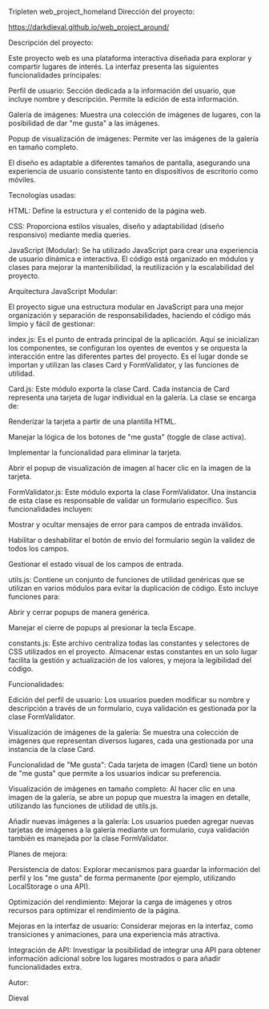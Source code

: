 Tripleten web_project_homeland
Dirección del proyecto:

https://darkdieval.github.io/web_project_around/

Descripción del proyecto:

Este proyecto web es una plataforma interactiva diseñada para explorar y compartir lugares de interés. La interfaz presenta las siguientes funcionalidades principales:

Perfil de usuario: Sección dedicada a la información del usuario, que incluye nombre y descripción. Permite la edición de esta información.

Galería de imágenes: Muestra una colección de imágenes de lugares, con la posibilidad de dar "me gusta" a las imágenes.

Popup de visualización de imágenes: Permite ver las imágenes de la galería en tamaño completo.

El diseño es adaptable a diferentes tamaños de pantalla, asegurando una experiencia de usuario consistente tanto en dispositivos de escritorio como móviles.

Tecnologías usadas:

HTML: Define la estructura y el contenido de la página web.

CSS: Proporciona estilos visuales, diseño y adaptabilidad (diseño responsivo) mediante media queries.

JavaScript (Modular): Se ha utilizado JavaScript para crear una experiencia de usuario dinámica e interactiva. El código está organizado en módulos y clases para mejorar la mantenibilidad, la reutilización y la escalabilidad del proyecto.

Arquitectura JavaScript Modular:

El proyecto sigue una estructura modular en JavaScript para una mejor organización y separación de responsabilidades, haciendo el código más limpio y fácil de gestionar:

index.js: Es el punto de entrada principal de la aplicación. Aquí se inicializan los componentes, se configuran los oyentes de eventos y se orquesta la interacción entre las diferentes partes del proyecto. Es el lugar donde se importan y utilizan las clases Card y FormValidator, y las funciones de utilidad.

Card.js: Este módulo exporta la clase Card. Cada instancia de Card representa una tarjeta de lugar individual en la galería. La clase se encarga de:

Renderizar la tarjeta a partir de una plantilla HTML.

Manejar la lógica de los botones de "me gusta" (toggle de clase activa).

Implementar la funcionalidad para eliminar la tarjeta.

Abrir el popup de visualización de imagen al hacer clic en la imagen de la tarjeta.

FormValidator.js: Este módulo exporta la clase FormValidator. Una instancia de esta clase es responsable de validar un formulario específico. Sus funcionalidades incluyen:

Mostrar y ocultar mensajes de error para campos de entrada inválidos.

Habilitar o deshabilitar el botón de envío del formulario según la validez de todos los campos.

Gestionar el estado visual de los campos de entrada.

utils.js: Contiene un conjunto de funciones de utilidad genéricas que se utilizan en varios módulos para evitar la duplicación de código. Esto incluye funciones para:

Abrir y cerrar popups de manera genérica.

Manejar el cierre de popups al presionar la tecla Escape.

constants.js: Este archivo centraliza todas las constantes y selectores de CSS utilizados en el proyecto. Almacenar estas constantes en un solo lugar facilita la gestión y actualización de los valores, y mejora la legibilidad del código.

Funcionalidades:

Edición del perfil de usuario: Los usuarios pueden modificar su nombre y descripción a través de un formulario, cuya validación es gestionada por la clase FormValidator.

Visualización de imágenes de la galería: Se muestra una colección de imágenes que representan diversos lugares, cada una gestionada por una instancia de la clase Card.

Funcionalidad de "Me gusta": Cada tarjeta de imagen (Card) tiene un botón de "me gusta" que permite a los usuarios indicar su preferencia.

Visualización de imágenes en tamaño completo: Al hacer clic en una imagen de la galería, se abre un popup que muestra la imagen en detalle, utilizando las funciones de utilidad de utils.js.

Añadir nuevas imágenes a la galería: Los usuarios pueden agregar nuevas tarjetas de imágenes a la galería mediante un formulario, cuya validación también es manejada por la clase FormValidator.

Planes de mejora:

Persistencia de datos: Explorar mecanismos para guardar la información del perfil y los "me gusta" de forma permanente (por ejemplo, utilizando LocalStorage o una API).

Optimización del rendimiento: Mejorar la carga de imágenes y otros recursos para optimizar el rendimiento de la página.

Mejoras en la interfaz de usuario: Considerar mejoras en la interfaz, como transiciones y animaciones, para una experiencia más atractiva.

Integración de API: Investigar la posibilidad de integrar una API para obtener información adicional sobre los lugares mostrados o para añadir funcionalidades extra.

Autor:

Dieval
